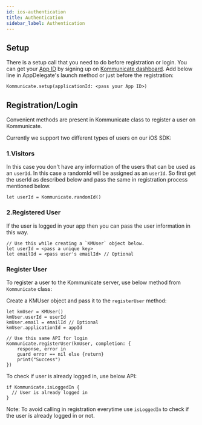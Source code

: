 ```yaml
---
id: ios-authentication
title: Authentication
sidebar_label: Authentication
---
```


## Setup

There is a setup call that you need to do before registration or login. You can get your [App ID](https://dashboard.kommunicate.io/settings/install) by signing up on [Kommunicate dashboard](https://dashboard.kommunicate.io).
Add below line in AppDelegate's launch method or just before the registration:

```
Kommunicate.setup(applicationId: <pass your App ID>)
```

## Registration/Login


Convenient methods are present in Kommunicate class to register a user on Kommunicate.

Currently we support two different types of users on our iOS SDK:

### 1.Visitors

In this case you don't have any information of the users that can be used as an `userId`. In this case a randomId will be assigned as an `userId`. So first get the userId as described below and pass the same in registration process mentioned below.

`let userId = Kommunicate.randomId()`

### 2.Registered User

If the user is logged in your app then you can pass the user information in this way.

```
// Use this while creating a `KMUser` object below.
let userId = <pass a unique key>
let emailId = <pass user's emailId> // Optional
```

### Register User

To register a user to the Kommunicate server, use below method from `Kommunicate` class:

Create a KMUser object and pass it to the `registerUser` method:

```
let kmUser = KMUser()
kmUser.userId = userId
kmUser.email = emailId // Optional
kmUser.applicationId = appId

// Use this same API for login
Kommunicate.registerUser(kmUser, completion: {
    response, error in
    guard error == nil else {return}
    print("Success")
})
```

To check if user is already logged in, use below API:

```
if Kommunicate.isLoggedIn {
  // User is already logged in
}
```

Note: To avoid calling in registration everytime use `isLoggedIn` to check if the user is already logged in or not.
